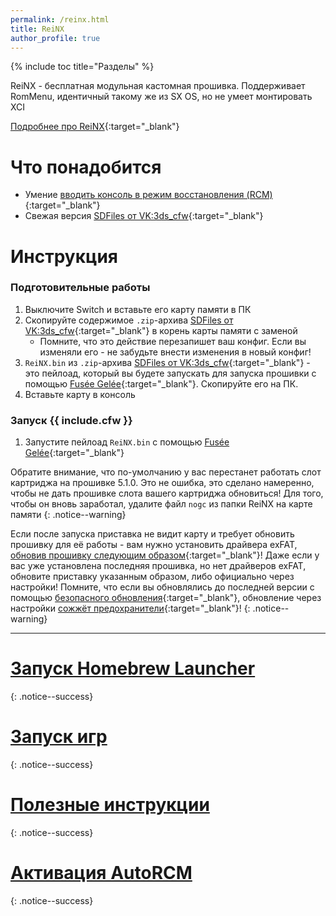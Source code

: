 ```yaml
---
permalink: /reinx.html
title: ReiNX
author_profile: true
---
```

{% include toc title="Разделы" %}

ReiNX - бесплатная модульная кастомная прошивка. Поддерживает RomMenu, идентичный такому же из SX OS, но не умеет монтировать XCI 

[Подробнее про ReiNX](launch-cfw#reinx){:target="_blank"}

# Что понадобится 

* Умение [вводить консоль в режим восстановления (RCM)](fusee-gelee#%D1%87%D0%B0%D1%81%D1%82%D1%8C-i---%D0%B2%D1%85%D0%BE%D0%B4-%D0%B2-rcm){:target="_blank"}
* Свежая версия [SDFiles от VK:3ds_cfw](https://github.com/rashevskyv/switch/releases/latest){:target="_blank"}

# Инструкция

### Подготовительные работы 

1. Выключите Switch и вставьте его карту памяти в ПК 
1. Скопируйте содержимое `.zip`-архива [SDFiles от VK:3ds_cfw](https://github.com/rashevskyv/switch/releases/latest){:target="_blank"} в корень карты памяти с заменой
	* Помните, что это действие перезапишет ваш конфиг. Если вы изменяли его - не забудьте внести изменения в новый конфиг! 
1. `ReiNX.bin` из `.zip`-архива [SDFiles от VK:3ds_cfw](https://github.com/rashevskyv/switch/releases/latest){:target="_blank"} - это пейлоад, который вы будете запускать для запуска прошивки с помощью [Fusée Gelée](fusee-gelee){:target="_blank"}. Скопируйте его на ПК.
1. Вставьте карту в консоль

### Запуск {{ include.cfw }}

1. Запустите пейлоад `ReiNX.bin` с помощью [Fusée Gelée](fusee-gelee){:target="_blank"}

Обратите внимание, что по-умолчанию у вас перестанет работать слот картриджа на прошивке 5.1.0. Это не ошибка, это сделано намеренно, чтобы не дать прошивке слота вашего картриджа обновиться! Для того, чтобы он вновь заработал, удалите файл `nogc` из папки ReiNX на карте памяти
{: .notice--warning}

Если после запуска приставка не видит карту и требует обновить прошивку для её работы - вам нужно установить драйвера exFAT, [обновив прошивку следующим образом](update-to-latest){:target="_blank"}! Даже если у вас уже установлена последняя прошивка, но нет драйверов exFAT, обновите приставку указанным образом, либо официально через настройки! Помните, что если вы обновлялись до последней версии с помощью [безопасного обновления](update-to-latest){:target="_blank"}, обновление через настройки [сожжёт предохранители](update-to-latest#теоретическая-часть){:target="_blank"}! 
{: .notice--warning}
	
___

# [Запуск Homebrew Launcher](launch-hbl#запуск-hbl-из-reinx-или-atmosphere)
{: .notice--success}
# [Запуск игр](reinx-games)
{: .notice--success}
# [Полезные инструкции](addons)
{: .notice--success}
# [Активация AutoRCM](autorcm)
{: .notice--success}